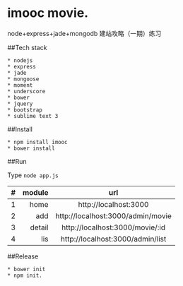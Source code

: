 # imooc movie.
node+express+jade+mongodb 建站攻略（一期）练习

##Tech stack

```
* nodejs
* express
* jade
* mongoose
* moment
* underscore
* bower
* jquery
* bootstrap
* sublime text 3
```

##Install

```
* npm install imooc
* bower install
```

##Run

Type ```node app.js```

| #           | module | url  |
| :---------- | --------:| :--: |
| 1  | home   | http://localhost:3000   |
| 2  | add    | http://localhost:3000/admin/movie  |
| 3  | detail | http://localhost:3000/movie/:id  |
| 4  | lis    | http://localhost:3000/admin/list  |



##Release

```
* bower init 
* npm init.
```

